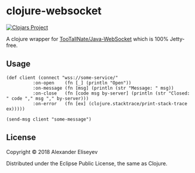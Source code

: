 # clojure-websocket

[![Clojars Project](https://img.shields.io/clojars/v/clojure-websocket.svg)](https://clojars.org/clojure-websocket)

A clojure wrapper for [TooTallNate/Java-WebSocket](https://github.com/TooTallNate/Java-WebSocket) which is 100% Jetty-free.

## Usage

```
(def client (connect "wss://some-service/"
          :on-open    (fn [_] (println "Open"))
          :on-message (fn [msg] (println (str "Message: " msg))
          :on-close   (fn [code msg by-server] (println (str "Closed: " code "," msg "," by-server)))
          :on-error   (fn [ex] (clojure.stacktrace/print-stack-trace ex)))))

(send-msg client "some-message")
```

## License

Copyright © 2018 Alexander Eliseyev

Distributed under the Eclipse Public License, the same as Clojure.
